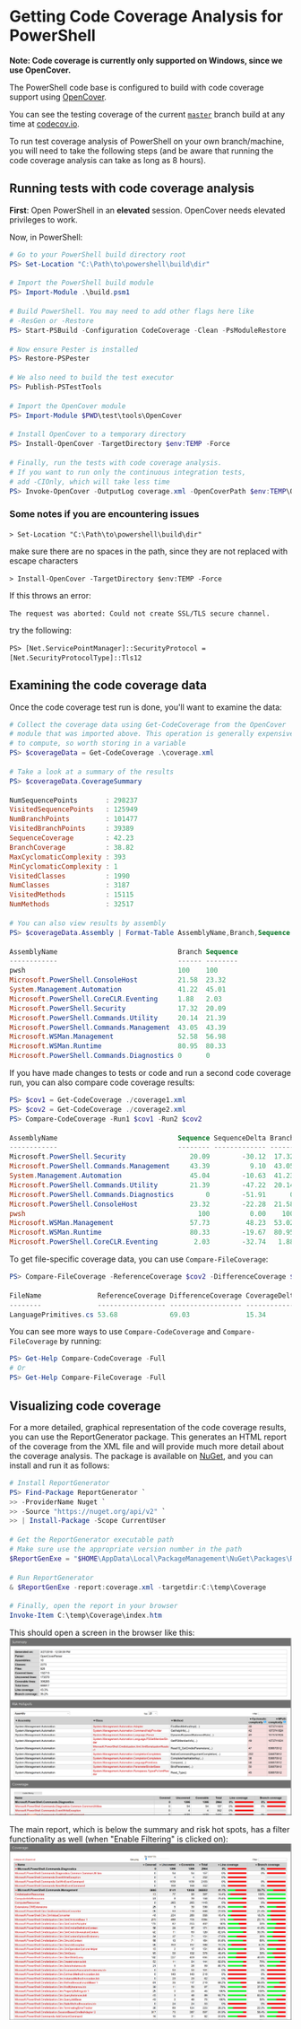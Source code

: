 # Getting Code Coverage Analysis for PowerShell

**Note: Code coverage is currently only supported on Windows, since we use OpenCover.**

The PowerShell code base is configured to build with code coverage support using [OpenCover].

You can see the testing coverage of the current [`master`] branch build at any time at [codecov.io].

To run test coverage analysis of PowerShell on your own branch/machine,
you will need to take the following steps
(and be aware that running the code coverage analysis can take as long as 8 hours).

## Running tests with code coverage analysis

**First**: Open PowerShell in an **elevated** session.
OpenCover needs elevated privileges to work.

Now, in PowerShell:

```powershell
# Go to your PowerShell build directory root
PS> Set-Location "C:\Path\to\powershell\build\dir"

# Import the PowerShell build module
PS> Import-Module .\build.psm1

# Build PowerShell. You may need to add other flags here like
# -ResGen or -Restore
PS> Start-PSBuild -Configuration CodeCoverage -Clean -PsModuleRestore

# Now ensure Pester is installed
PS> Restore-PSPester

# We also need to build the test executor
PS> Publish-PSTestTools

# Import the OpenCover module
PS> Import-Module $PWD\test\tools\OpenCover

# Install OpenCover to a temporary directory
PS> Install-OpenCover -TargetDirectory $env:TEMP -Force

# Finally, run the tests with code coverage analysis.
# If you want to run only the continuous integration tests,
# add -CIOnly, which will take less time
PS> Invoke-OpenCover -OutputLog coverage.xml -OpenCoverPath $env:TEMP\OpenCover
```

### Some notes if you are encountering issues

`> Set-Location "C:\Path\to\powershell\build\dir"`

make sure there are no spaces in the path, since they are not replaced with escape characters

`> Install-OpenCover -TargetDirectory $env:TEMP -Force`

If this throws an error: 

`The request was aborted: Could not create SSL/TLS secure channel.` 

try the following:

`PS> [Net.ServicePointManager]::SecurityProtocol = [Net.SecurityProtocolType]::Tls12` 


## Examining the code coverage data

Once the code coverage test run is done, you'll want to examine the data:

```powershell
# Collect the coverage data using Get-CodeCoverage from the OpenCover
# module that was imported above. This operation is generally expensive
# to compute, so worth storing in a variable
PS> $coverageData = Get-CodeCoverage .\coverage.xml

# Take a look at a summary of the results
PS> $coverageData.CoverageSummary

NumSequencePoints       : 298237
VisitedSequencePoints   : 125949
NumBranchPoints         : 101477
VisitedBranchPoints     : 39389
SequenceCoverage        : 42.23
BranchCoverage          : 38.82
MaxCyclomaticComplexity : 393
MinCyclomaticComplexity : 1
VisitedClasses          : 1990
NumClasses              : 3187
VisitedMethods          : 15115
NumMethods              : 32517

# You can also view results by assembly
PS> $coverageData.Assembly | Format-Table AssemblyName,Branch,Sequence

AssemblyName                              Branch Sequence
------------                              ------ --------
pwsh                                      100    100
Microsoft.PowerShell.ConsoleHost          21.58  23.32
System.Management.Automation              41.22  45.01
Microsoft.PowerShell.CoreCLR.Eventing     1.88   2.03
Microsoft.PowerShell.Security             17.32  20.09
Microsoft.PowerShell.Commands.Utility     20.14  21.39
Microsoft.PowerShell.Commands.Management  43.05  43.39
Microsoft.WSMan.Management                52.58  56.98
Microsoft.WSMan.Runtime                   80.95  80.33
Microsoft.PowerShell.Commands.Diagnostics 0      0
```

If you have made changes to tests or code
and run a second code coverage run,
you can also compare code coverage results:

```powershell
PS> $cov1 = Get-CodeCoverage ./coverage1.xml
PS> $cov2 = Get-CodeCoverage ./coverage2.xml
PS> Compare-CodeCoverage -Run1 $cov1 -Run2 $cov2

AssemblyName                              Sequence SequenceDelta Branch BranchDelta
------------                              -------- ------------- ------ -----------
Microsoft.PowerShell.Security                20.09        -30.12  17.32      -31.63
Microsoft.PowerShell.Commands.Management     43.39          9.10  43.05       11.59
System.Management.Automation                 45.04        -10.63  41.23      -11.07
Microsoft.PowerShell.Commands.Utility        21.39        -47.22  20.14      -46.47
Microsoft.PowerShell.Commands.Diagnostics        0        -51.91      0      -48.62
Microsoft.PowerShell.ConsoleHost             23.32        -22.28  21.58      -22.47
pwsh                                           100          0.00    100        0.00
Microsoft.WSMan.Management                   57.73         48.23  53.02       43.22
Microsoft.WSMan.Runtime                      80.33        -19.67  80.95      -19.05
Microsoft.PowerShell.CoreCLR.Eventing         2.03        -32.74   1.88      -26.01
```

To get file-specific coverage data,
you can use `Compare-FileCoverage`:

```powershell
PS> Compare-FileCoverage -ReferenceCoverage $cov2 -DifferenceCoverage $cov1 -FileName LanguagePrimitives.cs

FileName              ReferenceCoverage DifferenceCoverage CoverageDelta
--------              ----------------- ------------------ -------------
LanguagePrimitives.cs 53.68             69.03              15.34
```

You can see more ways to use `Compare-CodeCoverage` and `Compare-FileCoverage`
by running:

```powershell
PS> Get-Help Compare-CodeCoverage -Full
# Or
PS> Get-Help Compare-FileCoverage -Full
```

## Visualizing code coverage

For a more detailed, graphical representation of the code coverage results,
you can use the ReportGenerator package.
This generates an HTML report of the coverage from the XML file
and will provide much more detail about the coverage analysis.
The package is available on [NuGet],
and you can install and run it as follows:

```powershell
# Install ReportGenerator
PS> Find-Package ReportGenerator `
>> -ProviderName Nuget `
>> -Source "https://nuget.org/api/v2" `
>> | Install-Package -Scope CurrentUser

# Get the ReportGenerator executable path
# Make sure use the appropriate version number in the path
$ReportGenExe = "$HOME\AppData\Local\PackageManagement\NuGet\Packages\ReportGenerator.<version>\tools\ReportGenerator.exe"

# Run ReportGenerator
& $ReportGenExe -report:coverage.xml -targetdir:C:\temp\Coverage

# Finally, open the report in your browser
Invoke-Item C:\temp\Coverage\index.htm
```

This should open a screen in the browser like this:
![Coverage report browser page](Images/CoverageReportTop.PNG)

The main report, which is below the summary and risk hot spots, has
a filter functionality as well (when "Enable Filtering" is clicked on):
![Coverage report with filter on](Images/CoverageReportFilter.PNG)

[OpenCover]: https://github.com/OpenCover/opencover
[codecov.io]: https://codecov.io
[`master`]: https://github.com/PowerShell/PowerShell
[NuGet]: https://nuget.org/packages/ReportGenerator
